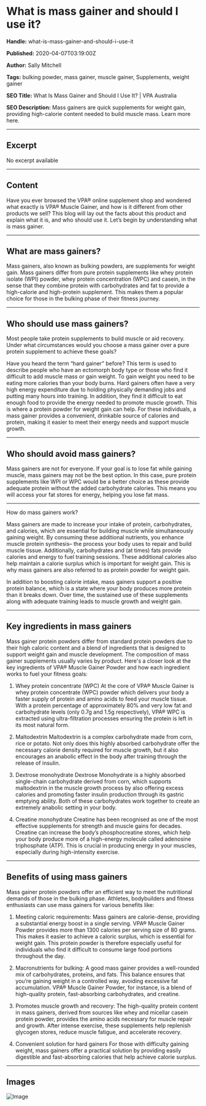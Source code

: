 # What is mass gainer and should I use it?

**Handle:** what-is-mass-gainer-and-should-i-use-it

**Published:** 2020-04-07T03:19:00Z

**Author:** Sally Mitchell

**Tags:** bulking powder, mass gainer, muscle gainer, Supplements, weight gainer

**SEO Title:** What Is Mass Gainer and Should I Use It? | VPA Australia

**SEO Description:** Mass gainers are quick supplements for weight gain, providing high-calorie content needed to build muscle mass. Learn more here.

---

## Excerpt

No excerpt available

---

## Content

Have you ever browsed the VPA® online supplement shop and wondered what exactly is VPA® Muscle Gainer, and how is it different from other products we sell? This blog will lay out the facts about this product and explain what it is, and who should use it. Let’s begin by understanding what is mass gainer.

---

## What are mass gainers?

Mass gainers, also known as bulking powders, are supplements for weight gain. Mass gainers differ from pure protein supplements like whey protein isolate (WPI) powder, whey protein concentration (WPC) and casein, in the sense that they combine protein with carbohydrates and fat to provide a high-calorie and high-protein supplement. This makes them a popular choice for those in the bulking phase of their fitness journey.

---

## Who should use mass gainers?

Most people take protein supplements to build muscle or aid recovery. Under what circumstances would you choose a mass gainer over a pure protein supplement to achieve these goals?

Have you heard the term “hard gainer” before? This term is used to describe people who have an ectomorph body type or those who find it difficult to add muscle mass or gain weight. To gain weight you need to be eating more calories than your body burns. Hard gainers often have a very high energy expenditure due to holding physically demanding jobs and putting many hours into training. In addition, they find it difficult to eat enough food to provide the energy needed to promote muscle growth. This is where a protein powder for weight gain can help. For these individuals, a mass gainer provides a convenient, drinkable source of calories and protein, making it easier to meet their energy needs and support muscle growth.

---

## Who should avoid mass gainers?

Mass gainers are not for everyone. If your goal is to lose fat while gaining muscle, mass gainers may not be the best option. In this case, pure protein supplements like WPI or WPC would be a better choice as these provide adequate protein without the added carbohydrate calories. This means you will access your fat stores for energy, helping you lose fat mass.

---

How do mass gainers work?

Mass gainers are made to increase your intake of protein, carbohydrates, and calories, which are essential for building muscle while simultaneously gaining weight. By consuming these additional nutrients, you enhance muscle protein synthesis– the process your body uses to repair and build muscle tissue. Additionally, carbohydrates and (at times) fats provide calories and energy to fuel training sessions. These additional calories also help maintain a calorie surplus which is important for weight gain. This is why mass gainers are also referred to as protein powder for weight gain.

In addition to boosting calorie intake, mass gainers support a positive protein balance, which is a state where your body produces more protein than it breaks down. Over time, the sustained use of these supplements along with adequate training leads to muscle growth and weight gain.

---

## Key ingredients in mass gainers

Mass gainer protein powders differ from standard protein powders due to their high caloric content and a blend of ingredients that is designed to support weight gain and muscle development. The composition of mass gainer supplements usually varies by product. Here's a closer look at the key ingredients of VPA® Muscle Gainer Powder and how each ingredient works to fuel your fitness goals:

1. Whey protein concentrate (WPC)
At the core of VPA® Muscle Gainer is whey protein concentrate (WPC) powder which delivers your body a faster supply of protein and amino acids to feed your muscle tissue. With a protein percentage of approximately 80% and very low fat and carbohydrate levels (only 0.7g and 1.5g respectively), VPA® WPC is extracted using ultra-filtration processes ensuring the protein is left in its most natural form.

2. Maltodextrin
Maltodextrin is a complex carbohydrate made from corn, rice or potato. Not only does this highly absorbed carbohydrate offer the necessary calorie density required for muscle growth, but it also encourages an anabolic effect in the body after training through the release of insulin.

3. Dextrose monohydrate
Dextrose Monohydrate is a highly absorbed single-chain carbohydrate derived from corn, which supports maltodextrin in the muscle growth process by also offering excess calories and promoting faster insulin production through its gastric emptying ability. Both of these carbohydrates work together to create an extremely anabolic setting in your body.

4. Creatine monohydrate
Creatine has been recognised as one of the most effective supplements for strength and muscle gains for decades. Creatine can increase the body’s phosphocreatine stores, which help your body produce more of a high-energy molecule called adenosine triphosphate (ATP). This is crucial in producing energy in your muscles, especially during high-intensity exercise.

---

## Benefits of using mass gainers

Mass gainer protein powders offer an efficient way to meet the nutritional demands of those in the bulking phase. Athletes, bodybuilders and fitness enthusiasts can use mass gainers for various benefits like:

1. Meeting caloric requirements:
Mass gainers are calorie-dense, providing a substantial energy boost in a single serving. VPA® Muscle Gainer Powder provides more than 1300 calories per serving size of 80 grams. This makes it easier to achieve a caloric surplus, which is essential for weight gain. This protein powder is therefore especially useful for individuals who find it difficult to consume large food portions throughout the day.

2. Macronutrients for bulking:
A good mass gainer provides a well-rounded mix of carbohydrates, proteins, and fats. This balance ensures that you’re gaining weight in a controlled way, avoiding excessive fat accumulation. VPA® Muscle Gainer Powder, for instance, is a blend of high-quality protein, fast-absorbing carbohydrates, and creatine.

3. Promotes muscle growth and recovery:
The high-quality protein content in mass gainers, derived from sources like whey and micellar casein protein powder, provides the amino acids necessary for muscle repair and growth. After intense exercise, these supplements help replenish glycogen stores, reduce muscle fatigue, and accelerate recovery.

4. Convenient solution for hard gainers
For those with difficulty gaining weight, mass gainers offer a practical solution by providing easily digestible and fast-absorbing calories that help achieve calorie surplus.

---

## Images

![Image](undefined)

